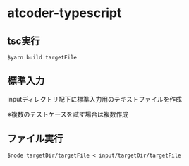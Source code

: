 # atcoder-typescript

## tsc実行
```:bash
$yarn build targetFile
```

## 標準入力
inputディレクトリ配下に標準入力用のテキストファイルを作成

※複数のテストケースを試す場合は複数作成


## ファイル実行
```:bash
$node targetDir/targetFile < input/targetDir/targetFile
```